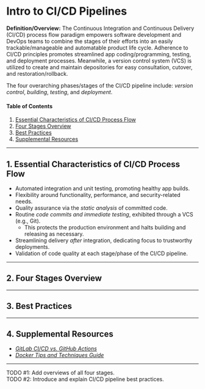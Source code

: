 # Intro to CI/CD Pipelines
**Definition/Overview:** The Continuous Integration and Continuous Delivery (CI/CD) process flow paradigm empowers software development and DevOps teams to combine the stages of their efforts into an easily trackable/manageable and automatable product life cycle. Adherence to CI/CD principles promotes streamlined app coding/programming, testing, and deployment processes. Meanwhile, a version control system (VCS) is utilized to create and maintain depositories for easy consultation, cutover, and restoration/rollback.

The four overarching phases/stages of the CI/CD pipeline include: *version control*, *building*, *testing*, and *deployment*.

#### Table of Contents
  
1. [Essential Characteristics of CI/CD Process Flow](#essentials)
2. [Four Stages Overview](#four-stages)
3. [Best Practices](#best-practices)
4. [Supplemental Resources](#supplemental)
  
<hr />
  
## 1. <a name="essentials">Essential Characteristics of CI/CD Process Flow</a>

* Automated integration and unit testing, promoting healthy app builds.
* Flexibility around functionality, performance, and security-related needs.
* Quality assurance via the *static analysis* of committed code. 
* Routine *code commits and immediate testing*, exhibited through a VCS (e.g., Git).
  + This protects the production environment and halts building and releasing as necessary.
* Streamlining delivery *after* integration, dedicating focus to trustworthy deployments.
* Validation of code quality at each stage/phase of the CI/CD pipeline.

<hr />

## 2. <a name="four-stages">Four Stages Overview</a>

<hr />

## 3. <a name="best-practices">Best Practices</a>

<hr />

## 4. <a name="supplemental">Supplemental Resources</a>

* *[GitLab CI/CD vs. GitHub Actions](https://graphite.dev/guides/gitlab-cicd--vs-github-actions)*
* *[Docker Tips and Techniques Guide](https://github.com/chaseofthejungle/docker-tips-and-techniques)*

<hr />
  
TODO #1: Add overviews of all four stages.  
TODO #2: Introduce and explain CI/CD pipeline best practices.
